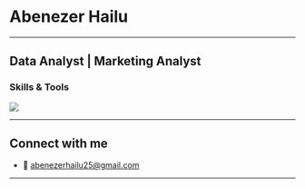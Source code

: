 #  Abenezer Hailu
---
**Data Analyst | Marketing Analyst**
---
### Skills & Tools

<p align="left">
  <img src="https://skillicons.dev/icons?i=postgresql,python,mysql,git,excel,powerbi,bigquery,jira" />
</p>

---
## Connect with me

- 📧 abenezerhailu25@gmail.com

---

